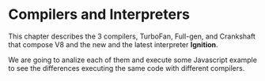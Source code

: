 # Compilers and Interpreters

This chapter describes the 3 compilers, TurboFan, Full-gen, and Crankshaft that compose V8 and the new and the latest interpreter **Ignition**.

We are going to analize each of them and execute some Javascript example to see the differences executing the same code with different compilers.